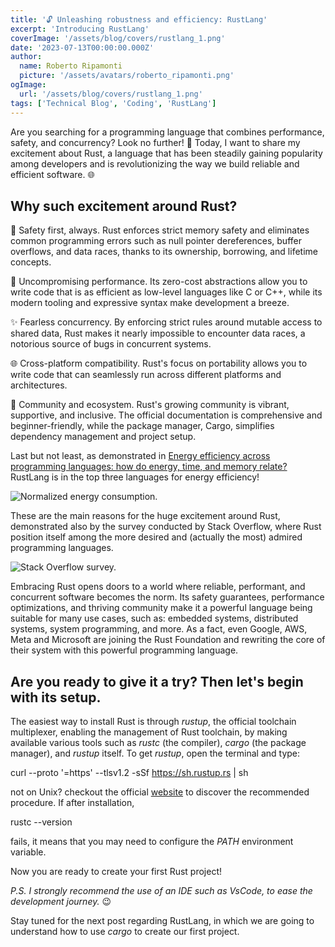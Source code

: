 ```yaml
---
title: '🔓 Unleashing robustness and efficiency: RustLang'
excerpt: 'Introducing RustLang'
coverImage: '/assets/blog/covers/rustlang_1.png'
date: '2023-07-13T00:00:00.000Z'
author:
  name: Roberto Ripamonti
  picture: '/assets/avatars/roberto_ripamonti.png'
ogImage:
  url: '/assets/blog/covers/rustlang_1.png'
tags: ['Technical Blog', 'Coding', 'RustLang']
---
```


Are you searching for a programming language that combines performance, safety, and concurrency? Look no further! 🚀 Today, I want to share my excitement about Rust, a language that has been steadily gaining popularity among developers and is revolutionizing the way we build reliable and efficient software. 🌐

## Why such excitement around Rust?

🔐 Safety first, always. Rust enforces strict memory safety and eliminates common programming errors such as null pointer dereferences, buffer overflows, and data races, thanks to its ownership, borrowing, and lifetime concepts.

🚀 Uncompromising performance. Its zero-cost abstractions allow you to write code that is as efficient as low-level languages like C or C++, while its modern tooling and expressive syntax make development a breeze.

✨ Fearless concurrency. By enforcing strict rules around mutable access to shared data, Rust makes it nearly impossible to encounter data races, a notorious source of bugs in concurrent systems.

🌐 Cross-platform compatibility. Rust's focus on portability allows you to write code that can seamlessly run across different platforms and architectures.

🤝 Community and ecosystem. Rust's growing community is vibrant, supportive, and inclusive. The official documentation is comprehensive and beginner-friendly, while the package manager, Cargo, simplifies dependency management and project setup.

Last but not least, as demonstrated in [Energy efficiency across programming languages: how do energy, time, and memory relate?](https://dl.acm.org/doi/10.1145/3136014.3136031) RustLang is in the top three languages for energy efficiency!

![Normalized energy consumption.](/assets/blog/visuals/rustlang_1_energy.png)

These are the main reasons for the huge excitement around Rust, demonstrated also by the survey conducted by Stack Overflow, where Rust position itself among the more desired and (actually the most) admired programming languages.

[](https://survey.stackoverflow.co/2023/#section-admired-and-desired-programming-scripting-and-markup-languages)

![Stack Overflow survey.](/assets/blog/visuals/rustlang_1_survey.png)

Embracing Rust opens doors to a world where reliable, performant, and concurrent software becomes the norm. Its safety guarantees, performance optimizations, and thriving community make it a powerful language being suitable for many use cases, such as: embedded systems, distributed systems, system programming, and more. As a fact, even Google, AWS, Meta and Microsoft are joining the Rust Foundation and rewriting the core of their system with this powerful programming language.

## Are you ready to give it a try? Then let's begin with its setup.

The easiest way to install Rust is through _rustup_, the official toolchain multiplexer, enabling the management of Rust toolchain, by making available various tools such as _rustc_ (the compiler), _cargo_ (the package manager), and _rustup_ itself. To get _rustup_, open the terminal and type:

curl --proto '=https' --tlsv1.2 -sSf https://sh.rustup.rs | sh

not on Unix? checkout the official [website](https://www.rust-lang.org/tools/install) to discover the recommended procedure. If after installation,

rustc --version

fails, it means that you may need to configure the _PATH_ environment variable.

Now you are ready to create your first Rust project!

_P.S. I strongly recommend the use of an IDE such as VsCode, to ease the development journey._ 😉

Stay tuned for the next post regarding RustLang, in which we are going to understand how to use _cargo_ to create our first project.
